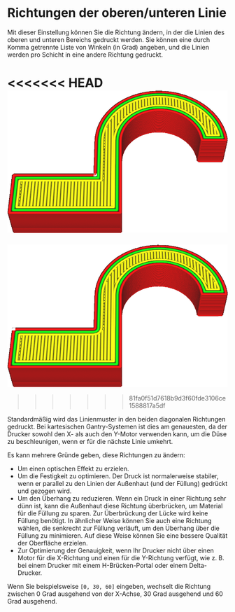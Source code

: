 Richtungen der oberen/unteren Linie
====
Mit dieser Einstellung können Sie die Richtung ändern, in der die Linien des oberen und unteren Bereichs gedruckt werden. Sie können eine durch Komma getrennte Liste von Winkeln (in Grad) angeben, und die Linien werden pro Schicht in eine andere Richtung gedruckt.

<!--screenshot {
"image_path": "skin_angles.gif",
"models": [
    {
        "script": "microwave_hook.scad",
        "transformation": ["scale(0.5)"]
    }
],
"camera_position": [0, 48, 70],
"settings": {"skin_angles": "[0, 60, 120]"},
"layer": [76, 77, 78],
"colours": 128
}-->
<<<<<<< HEAD
![Linienmuster mit abwechselnden Winkeln von 0°, 60° und 120°](../images/skin_angles.gif)
=======
![Lines pattern with 0°, 60° and 120° angles alternating](../../../articles/images/skin_angles.gif)
>>>>>>> 81fa0f51d7618b9d3f60fde3106ce1588817a5df

Standardmäßig wird das Linienmuster in den beiden diagonalen Richtungen gedruckt. Bei kartesischen Gantry-Systemen ist dies am genauesten, da der Drucker sowohl den X- als auch den Y-Motor verwenden kann, um die Düse zu beschleunigen, wenn er für die nächste Linie umkehrt.

Es kann mehrere Gründe geben, diese Richtungen zu ändern:
* Um einen optischen Effekt zu erzielen.
* Um die Festigkeit zu optimieren. Der Druck ist normalerweise stabiler, wenn er parallel zu den Linien der Außenhaut (und der Füllung) gedrückt und gezogen wird.
* Um den Überhang zu reduzieren. Wenn ein Druck in einer Richtung sehr dünn ist, kann die Außenhaut diese Richtung überbrücken, um Material für die Füllung zu sparen. Zur Überbrückung der Lücke wird keine Füllung benötigt. In ähnlicher Weise können Sie auch eine Richtung wählen, die senkrecht zur Füllung verläuft, um den Überhang über die Füllung zu minimieren. Auf diese Weise können Sie eine bessere Qualität der Oberfläche erzielen.
* Zur Optimierung der Genauigkeit, wenn Ihr Drucker nicht über einen Motor für die X-Richtung und einen für die Y-Richtung verfügt, wie z. B. bei einem Drucker mit einem H-Brücken-Portal oder einem Delta-Drucker.

Wenn Sie beispielsweise `[0, 30, 60]` eingeben, wechselt die Richtung zwischen 0 Grad ausgehend von der X-Achse, 30 Grad ausgehend und 60 Grad ausgehend.
